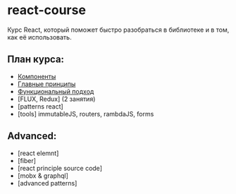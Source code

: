 # react-course
Курс React, который поможет быстро разобраться в библиотеке и в том, как её использовать.

## План курса:

- [Компоненты](https://github.com/ximet/react-course/blob/master/components/component.md)
- [Главные принципы](https://github.com/ximet/react-course/blob/master/reactMainPrincipe/mainPrincipe.md)
- [Функциональный подход](https://github.com/ximet/react-course/blob/master/functionalParadigm/functionalParadigm.md)
- [FLUX, Redux] (2 занятия)
- [patterns react]
- [tools] immutableJS, routers, rambdaJS, forms

## Advanced:
- [react elemnt]
- [fiber]
- [react principle source code]
- [mobx & graphql]
- [advanced patterns]
